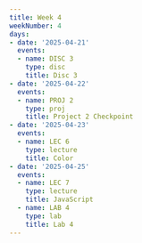 ```yaml
---
title: Week 4
weekNumber: 4
days:
- date: '2025-04-21'
  events:
  - name: DISC 3
    type: disc
    title: Disc 3
- date: '2025-04-22'
  events:
  - name: PROJ 2
    type: proj
    title: Project 2 Checkpoint
- date: '2025-04-23'
  events:
  - name: LEC 6
    type: lecture
    title: Color
- date: '2025-04-25'
  events:
  - name: LEC 7
    type: lecture
    title: JavaScript
  - name: LAB 4
    type: lab
    title: Lab 4
---
```

